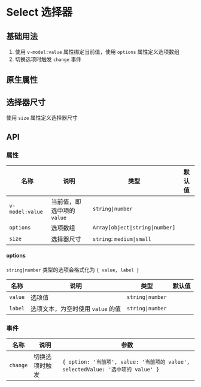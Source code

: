 # Select 选择器

## 基础用法

1. 使用 `v-model:value` 属性绑定当前值，使用 `options` 属性定义选项数组
2. 切换选项时触发 `change` 事件

<preview path="./demos/basic.vue"></preview>

## 原生属性

<preview path="./demos/native.vue"></preview>

## 选择器尺寸

使用 `size` 属性定义选择器尺寸

<preview path="./demos/size.vue"></preview>

## API

### 属性

<!--@include: @/component/@parts/props-native.md-->

| 名称            | 说明                       | 类型                            | 默认值 |
| --------------- | -------------------------- | ------------------------------- | ------ |
| `v-model:value` | 当前值，即选中项的 `value` | `string\|number`                |        |
| `options`       | 选项数组                   | `Array[object\|string\|number]` |        |
| `size`          | 选择器尺寸                 | `string`: `medium\|small`       |        |

#### options

`string|number` 类型的选项会格式化为 `{ value, label }`

| 名称    | 说明                              | 类型             | 默认值 |
| ------- | --------------------------------- | ---------------- | ------ |
| `value` | 选项值                            | `string\|number` |        |
| `label` | 选项文本，为空时使用 `value` 的值 | `string\|number` |        |

### 事件

| 名称     | 说明           | 参数                                                                             |
| -------- | -------------- | -------------------------------------------------------------------------------- |
| `change` | 切换选项时触发 | `{ option: '当前项', value: '当前项的 value', selectedValue: '选中项的 value' }` |
